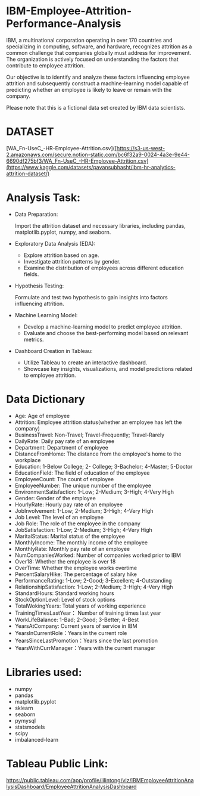 # IBM-Employee-Attrition-Performance-Analysis

IBM, a multinational corporation operating in over 170 countries and specializing in computing, software, and hardware, recognizes attrition as a common challenge that companies globally must address for improvement. The organization is actively focused on understanding the factors that contribute to employee attrition.

Our objective is to identify and analyze these factors influencing employee attrition and subsequently construct a machine-learning model capable of predicting whether an employee is likely to leave or remain with the company.

Please note that this is a fictional data set created by IBM data scientists.


# DATASET

[WA_Fn-UseC_-HR-Employee-Attrition.csv]([https://s3-us-west-2.amazonaws.com/secure.notion-static.com/bc6f32a9-0024-4a3e-9e44-6690df275bf3/WA_Fn-UseC_-HR-Employee-Attrition.csv](https://www.kaggle.com/datasets/pavansubhasht/ibm-hr-analytics-attrition-dataset/)

# Analysis Task:

- Data Preparation:

  Import the attrition dataset and necessary libraries, including pandas, matplotlib.pyplot, numpy, and seaborn.

- Exploratory Data Analysis (EDA):

  - Explore attrition based on age.
  - Investigate attrition patterns by gender.
  - Examine the distribution of employees across different education fields.

- Hypothesis Testing:

  Formulate and test two hypothesis to gain insights into factors influencing attrition.

- Machine Learning Model:

  - Develop a machine-learning model to predict employee attrition.
  - Evaluate and choose the best-performing model based on relevant metrics.

- Dashboard Creation in Tableau:

  - Utilize Tableau to create an interactive dashboard.
  - Showcase key insights, visualizations, and model predictions related to employee attrition.

# Data Dictionary
- Age: Age of employee
- Attrition: Employee attrition status(whether an employee has left the company)
- BusinessTravel: Non-Travel; Travel-Frequently; Travel-Rarely
- DailyRate: Daily pay rate of an employee
- Department: Department of employee
- DistanceFromHome: The distance from the employee's home to the workplace
- Education: 1-Below College; 2- College; 3-Bachelor; 4-Master; 5-Doctor
- EducationField: The field of education of the employee
- EmployeeCount: The count of employee
- EmployeeNumber: The unique number of the employee
- EnvironmentSatisfaction: 1-Low; 2-Medium; 3-High; 4-Very High
- Gender: Gender of the employee
- HourlyRate: Hourly pay rate of an employee
- JobInvolvement: 1-Low; 2-Medium; 3-High; 4-Very High
- Job Level: The level of an employee
- Job Role: The role of the employee in the company
- JobSatisfaction: 1-Low; 2-Medium; 3-High; 4-Very High
- MaritalStatus: Marital status of the employee
- MonthlyIncome: The monthly income of the employee
- MonthlyRate: Monthly pay rate of an employee
- NumCompaniesWorked: Number of companies worked prior to IBM
- Over18: Whether the employee is over 18
- OverTime: Whether the employee works overtime
- PercentSalaryHike: The percentage of salary hike
- PerformanceRating: 1-Low; 2-Good; 3-Excellent; 4-Outstanding
- RelationshipSatisfaction: 1-Low; 2-Medium; 3-High; 4-Very High
- StandardHours: Standard working hours
- StockOptionLevel: Level of stock options
- TotalWokingYears: Total years of working experience
- TrainingTimesLastYear： Number of training times last year
- WorkLifeBalance: 1-Bad; 2-Good; 3-Better; 4-Best
- YearsAtCompany: Current years of service in IBM
- YearsInCurrentRole：Years in the current role
- YearsSinceLastPromotion：Years since the last promotion
- YearsWithCurrManager：Years with the current manager


# Libraries used:
- numpy
- pandas
- matplotlib.pyplot
- sklearn
- seaborn
- pymysql
- statsmodels
- scipy
- imbalanced-learn


# Tableau Public Link:

https://public.tableau.com/app/profile/lilintong/viz/IBMEmployeeAttritionAnalysisDashboard/EmployeeAttritionAnalysisDashboard
